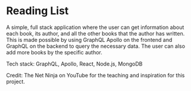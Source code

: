 # Reading List #

A simple, full stack application where the user can get information about each book, its author, and all the other books that the author has written.
This is made possible by using GraphQL Apollo on the frontend and GraphQL on the backend to query the necessary data. The user can also add more books by the specific author.

Tech stack: GraphQL, Apollo, React, Node.js, MongoDB

Credit: The Net Ninja on YouTube for the teaching and inspiration for this project.